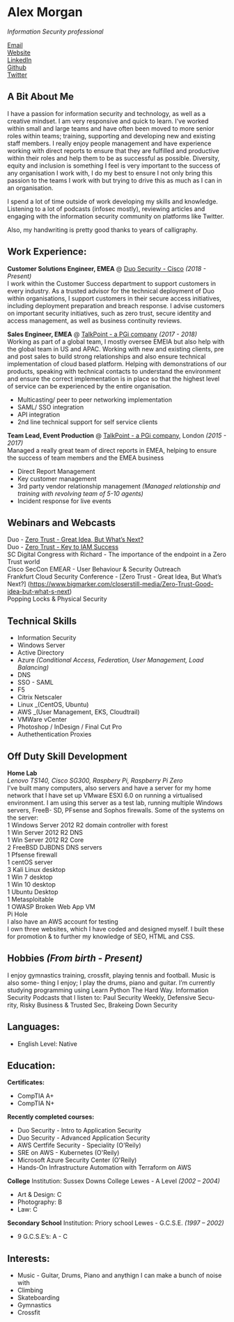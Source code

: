 # Alex Morgan

_Information Security professional_

[Email](mailto:hello@seaofwolf.com) <br>
[Website](https://seaofwolf.com) <br>
[LinkedIn](https://www.linkedin.com/in/carolstran/alexander-morgan15189a11/) <br>
[Github](https://github.com/SeaOfWolf) <br>
[Twitter](twitter.com/@alexmor4n) <br>
 

## A Bit About Me
I have a passion for information security and technology, as well as a creative mindset. I am very responsive and quick to learn. I've worked within small and large teams and have often been moved to more senior roles within teams; training, supporting and developing new and existing staff members. I really enjoy people management and have experience working with direct reports to ensure that they are fulfilled and productive within their roles and help them to be as successful as possible. Diversity, equity and inclusion is something I feel is very important to the success of any organisation I work with, I do my best to ensure I not only bring this passion to the teams I work with but trying to drive this as much as I can in an organisation.

I spend a lot of time outside of work developing my skills and knowledge. Listening to a lot of podcasts (infosec mostly), reviewing articles and engaging with the information security community on platforms like Twitter.

Also, my handwriting is pretty good thanks to years of calligraphy. 

      
## Work Experience:
**Customer Solutions Engineer, EMEA** @ [Duo Security - Cisco](https://duo.com/) _(2018 - Present)_ <br>
I work within the Customer Success department to support customers 
in every industry. As a trusted advisor for the technical deployment 
of Duo within organisations, I support customers in their secure 
access initiatives, including deployment preparation and breach 
response. I advise customers on important security initiatives, 
such as zero trust, secure identity and access management, as well 
as business continuity reviews. <br>
       
        
**Sales Engineer, EMEA** @ [TalkPoint - a PGi company](https://www.pgi.com/products/globalmeet/webcast/) _(2017 - 2018)_ <br>
Working as part of a global team, I mostly oversee EMEIA but also
help with the global team in US and APAC. Working with new and
existing clients, pre and post sales to build strong relationships
and also ensure technical implementation of cloud based platform. 
Helping with demonstrations of our products, speaking with technical
contacts to understand the environment and ensure the correct 
implementation is in place so that the highest level of service can 
be experienced by the entire organisation.
- Multicasting/ peer to peer networking implementation
- SAML/ SSO integration
- API integration
- 2nd line technical support for self service clients <br>

**Team Lead, Event Production** @ [TalkPoint - a PGi company](https://www.pgi.com/products/globalmeet/webcast/), London _(2015 - 2017)_ <br>
Managed a really great team of direct reports in EMEA, helping
to ensure the success of team members and the EMEA business
- Direct Report Management
- Key customer management
- 3rd party vendor relationship management _(Managed relationship and training with revolving team of 5-10 agents)_
- Incident response for live events
      
## Webinars and Webcasts
Duo - [Zero Trust - Great Idea, But What’s Next?](https://duo.com/resources/videos/zt-key-iam-success) <br>
Duo - [Zero Trust - Key to IAM Success](https://duo.com/resources/videos/zt-key-iam-success) <br>
SC Digital Congress with Richard - The importance of the endpoint in a Zero Trust world <br>
Cisco SecCon EMEAR - User Behaviour & Security Outreach <br>
Frankfurt Cloud Security Conference - [Zero Trust - Great Idea, But What’s Next?] 
(https://www.bigmarker.com/closerstill-media/Zero-Trust-Good-idea-but-what-s-next) <br>
Popping Locks & Physical Security <br>


## Technical Skills
- Information Security
- Windows Server 
- Active Directory
- Azure _(Conditional Access, Federation, User Management, Load Balancing)_
- DNS
- SSO - SAML
- F5
- Citrix Netscaler 
- Linux _(CentOS, Ubuntu)
- AWS _(User Management, EKS, Cloudtrail)
- VMWare vCenter
- Photoshop / InDesign / Final Cut Pro
- Authethentication Proxies

## Off Duty Skill Development
**Home Lab** <br>
_Lenovo TS140, Cisco SG300, Raspbery Pi, Raspberry Pi Zero_ <br>
I’ve built many computers, also servers and have a server for my home network that I have set up VMware ESXI 6.0 on running a virtualised environment. I am using this server as a test lab, running multiple Windows servers, FreeB- SD, PFsense and Sophos firewalls. Some of the systems on the server: <br>
1 Windows Server 2012 R2 domain controller with forest <br>
1 Win Server 2012 R2 DNS <br>
1 Win Server 2012 R2 Core <br>
2 FreeBSD DJBDNS DNS servers <br>
1 Pfsense firewall <br>
1 centOS server <br>
3 Kali Linux desktop <br>
1 Win 7 desktop <br>
1 Win 10 desktop <br>
1 Ubuntu Desktop <br>
1 Metasploitable <br>
1 OWASP Broken Web App VM <br>
Pi Hole <br>
I also have an AWS account for testing <br>
I own three websites, which I have coded and designed myself. I built these for promotion & to further my knowledge of SEO, HTML and CSS.

## Hobbies _(From birth - Present)_
I enjoy gymnastics training, crossfit, playing tennis and football. Music is also some-
thing I enjoy; I play the drums, piano and guitar.
I’m currently studying programming using Learn Python The Hard Way.
Information Security Podcasts that I listen to: Paul Security Weekly, Defensive Secu- rity, Risky Business & Trusted Sec, Brakeing Down Security

## Languages:
 - English
   Level: Native
   
## Education:
**Certificates:**
- CompTIA A+ 
- CompTIA N+ <br>

**Recently completed courses:**
- Duo Security - Intro to Application Security
- Duo Security - Advanced Application Security
- AWS Certfife Security - Speciality (O'Reily)
- SRE on AWS - Kubernetes (O'Reily)
- Microsoft Azure Security Center (O'Reily)
- Hands-On Infrastructure Automation with Terraform on AWS <br>

**College**
Institution: Sussex Downs College Lewes - A Level _(2002 – 2004)_
- Art & Design: C
- Photography: B
- Law: C

**Secondary School**
Institution: Priory school Lewes - G.C.S.E. _(1997 – 2002)_
- 9 G.C.S.E’s: A - C

## Interests:
- Music - Guitar, Drums, Piano and anythign I can make a bunch of noise with
- Climbing
- Skateboarding
- Gymnastics
- Crossfit
